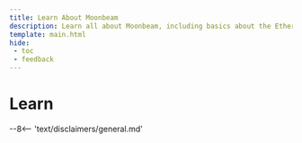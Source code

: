 ```yaml
---
title: Learn About Moonbeam
description: Learn all about Moonbeam, including basics about the Ethereum compatibile smart contract platform and it's compelling features.
template: main.html
hide: 
 - toc
 - feedback
---
```


<h1 class='subsection-title'>Learn</h1>
<div class='subsection-wrapper'></div>
<div class='disclaimer'>
--8<-- 'text/disclaimers/general.md'
</div>